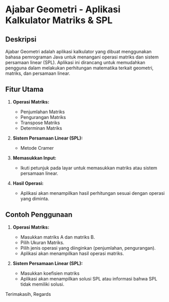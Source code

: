 # Ajabar Geometri - Aplikasi Kalkulator Matriks & SPL

## Deskripsi
Ajabar Geometri adalah aplikasi kalkulator yang dibuat menggunakan bahasa pemrograman Java untuk menangani operasi matriks dan sistem persamaan linear (SPL). Aplikasi ini dirancang untuk memudahkan pengguna dalam melakukan perhitungan matematika terkait geometri, matriks, dan persamaan linear.

## Fitur Utama
1. **Operasi Matriks:**
   - Penjumlahan Matriks
   - Pengurangan Matriks
   - Transpose Matriks
   - Determinan Matriks

2. **Sistem Persamaan Linear (SPL):**
   - Metode Cramer

3. **Memasukkan Input:**
   - Ikuti petunjuk pada layar untuk memasukkan matriks atau sistem persamaan linear.

4. **Hasil Operasi:**
   - Aplikasi akan menampilkan hasil perhitungan sesuai dengan operasi yang diminta.

## Contoh Penggunaan
1. **Operasi Matriks:**
   - Masukkan matriks A dan matriks B.
   - Pilih Ukuran Matriks.
   - Pilih jenis operasi yang diinginkan (penjumlahan, pengurangan).
   - Aplikasi akan menampilkan hasil operasi matriks.

2. **Sistem Persamaan Linear (SPL):**
   - Masukkan koefisien matriks
   - Aplikasi akan menampilkan solusi SPL atau informasi bahwa SPL tidak memiliki solusi.

Terimakasih,
Regards

